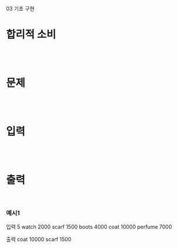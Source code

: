 03 기초 구현
# 합리적 소비
<br>
<br>

# 문제

<br>
<br>

# 입력

<br>
<br>

# 출력

<br>

### 예시1
입력
5
watch 2000
scarf 1500
boots 4000
coat 10000
perfume 7000
<br>

출력
coat 10000
scarf 1500
<br>
